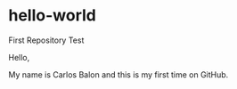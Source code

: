 # hello-world
First Repository Test

Hello,

My name is Carlos Balon and this is my first time on GitHub.
